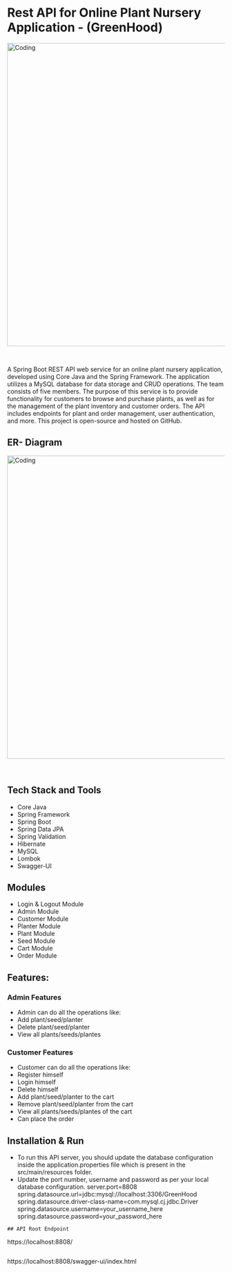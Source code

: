 # Rest API for Online Plant Nursery Application - (GreenHood)
<p>
        <img
        align="center"
        src="https://github.com/shivendra0852/coherent-seed-8664/blob/main/media/GreenHoodBanner.jpg"
        alt="Coding"
        width="700"
        style="display: block"/>
    </p>
    <br>


A Spring Boot REST API web service for an online plant nursery application, developed using Core Java and the Spring Framework. The application utilizes a MySQL database for data storage and CRUD operations. The team consists of five members. The purpose of this service is to provide functionality for customers to browse and purchase plants, as well as for the management of the plant inventory and customer orders. The API includes endpoints for plant and order management, user authentication, and more. This project is open-source and hosted on GitHub.

## ER- Diagram
<p>
        <img
        align="center"
        src="https://github.com/shivendra0852/coherent-seed-8664/blob/main/media/GreenHoodERDiagram.jpeg"
        alt="Coding"
        width="700"
        style="display: block"/>
    </p>
    <br>
    
## Tech Stack and Tools
- Core Java
- Spring Framework
- Spring Boot
- Spring Data JPA
- Spring Validation
- Hibernate
- MySQL
- Lombok
- Swagger-UI

## Modules
- Login & Logout Module
- Admin Module
- Customer Module
- Planter Module
- Plant Module
- Seed Module
- Cart Module
- Order Module

## Features:
### Admin Features
 - Admin can do all the operations like:
 - Add plant/seed/planter
 - Delete plant/seed/planter
 - View all plants/seeds/plantes
 
### Customer Features
 - Customer can do all the operations like:
 - Register himself
 - Login himself
 - Delete himself
 - Add plant/seed/planter to the cart
 - Remove plant/seed/planter from the cart
 - View all plants/seeds/plantes of the cart
 - Can place the order
  
## Installation & Run
- To run this API server, you should update the database configuration inside the application.properties file which is present in the src/main/resources folder.
- Update the port number, username and password as per your local database configuration.
server.port=8808
spring.datasource.url=jdbc:mysql://localhost:3306/GreenHood
spring.datasource.driver-class-name=com.mysql.cj.jdbc.Driver
spring.datasource.username=your_username_here
spring.datasource.password=your_password_here
```
## API Root Endpoint
```
https://localhost:8808/
```
```
https://localhost:8808/swagger-ui/index.html
```
